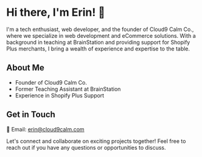 # Hi there, I'm Erin! 👋

I'm a tech enthusiast, web developer, and the founder of Cloud9 Calm Co., where we specialize in web development and eCommerce solutions. With a background in teaching at BrainStation and providing support for Shopify Plus merchants, I bring a wealth of experience and expertise to the table.

## About Me

- Founder of Cloud9 Calm Co.
- Former Teaching Assistant at BrainStation
- Experience in Shopify Plus Support

## Get in Touch

📧 Email: erin@cloud9calm.com

Let's connect and collaborate on exciting projects together! Feel free to reach out if you have any questions or opportunities to discuss.



